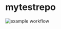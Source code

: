 # mytestrepo

![example workflow](https://github.com/kenukr/mytestrepo/actions/workflows/main.yml/badge.svg?branch=main)
